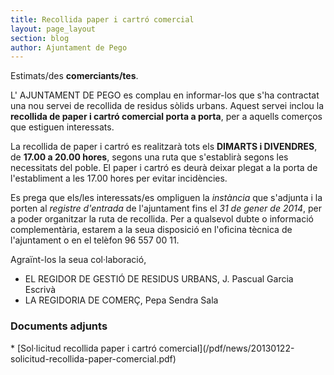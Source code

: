 ```yaml
---
title: Recollida paper i cartró comercial
layout: page_layout
section: blog
author: Ajuntament de Pego
---
```

Estimats/des **comerciants/tes**.

L' AJUNTAMENT DE PEGO es complau en informar-los que s'ha contractat una nou servei de recollida de residus sòlids urbans. Aquest servei inclou la **recollida de paper i cartró comercial porta a porta**, per a aquells comerços que estiguen interessats.

La recollida de paper i cartró es realitzarà tots els **DIMARTS i DIVENDRES**, de **17.00 a 20.00 hores**, segons una ruta que s'establirà segons les necessitats del poble.
El paper i cartró es deurà deixar plegat a la porta de l'establiment a les 17.00 hores per evitar incidències.

Es prega que els/les interessats/es ompliguen la *instància* que s'adjunta i la porten al *registre d'entrada* de l'ajuntament fins el *31 de gener de 2014*, per a poder organitzar la ruta de recollida.
Per a qualsevol dubte o informació complementària, estarem a la seua disposició en l'oficina tècnica de l'ajuntament o en el telèfon 96 557 00 11.

Agraïnt-los la seua col·laboració,

* EL REGIDOR DE GESTIÓ DE RESIDUS URBANS, J. Pascual Garcia Escrivà
* LA REGIDORIA DE COMERÇ,  Pepa Sendra Sala

### Documents adjunts
<div class="pdf-list" markdown="1">
* [Sol·licitud recollida paper i cartró comercial](/pdf/news/20130122-solicitud-recollida-paper-comercial.pdf)
</div>